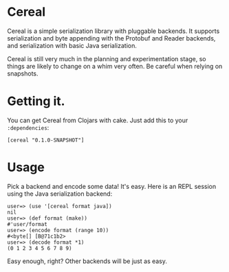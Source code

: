 # Cereal

Cereal is a simple serialization library with pluggable backends. It supports serialization and byte appending with the Protobuf and Reader backends, and serialization with basic Java serialization.

Cereal is still very much in the planning and experimentation stage, so things are likely to change on a whim very often. Be careful when relying on snapshots.

# Getting it.

You can get Cereal from Clojars with cake. Just add this to your `:dependencies`:

    [cereal "0.1.0-SNAPSHOT"]

# Usage

Pick a backend and encode some data! It's easy. Here is an REPL session using the Java serialization backend:

    user=> (use '[cereal format java])
    nil
    user=> (def format (make))
    #'user/format
    user=> (encode format (range 10))
    #<byte[] [B@71c1b2>
    user=> (decode format *1)
    (0 1 2 3 4 5 6 7 8 9)

Easy enough, right? Other backends will be just as easy.